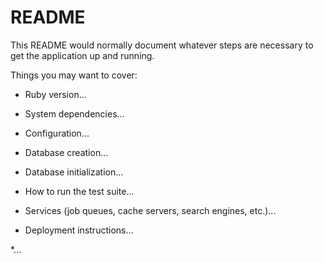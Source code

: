 # README

This README would normally document whatever steps are necessary to get the
application up and running.

Things you may want to cover:

* Ruby version...

* System dependencies...  

* Configuration...

* Database creation...

* Database initialization...

* How to run the test suite...

* Services (job queues, cache servers, search engines, etc.)...

* Deployment instructions...

*... 
